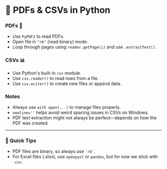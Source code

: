 # 🐍 PDFs & CSVs in Python

### PDFs 📄
- Use `PyPDF2` to read PDFs.
- Open file in `"rb"` (read binary) mode.
- Loop through pages using `reader.getPage(i)` and use `.extractText()`.

### CSVs 📊
- Use Python's built-in `csv` module.
- Use `csv.reader()` to read rows from a file.
- Use `csv.writer()` to create new files or append data.

### Notes
- Always use `with open(...)` to manage files properly.
- `newline=''` helps avoid weird spacing issues in CSVs on Windows.
- PDF text extraction might not always be perfect—depends on how the PDF was created.

---

### 🧠 Quick Tips
- PDF files are binary, so always use `'rb'`.
- For Excel files (.xlsx), use `openpyxl` or `pandas`, but for now we stick with `.csv`.
